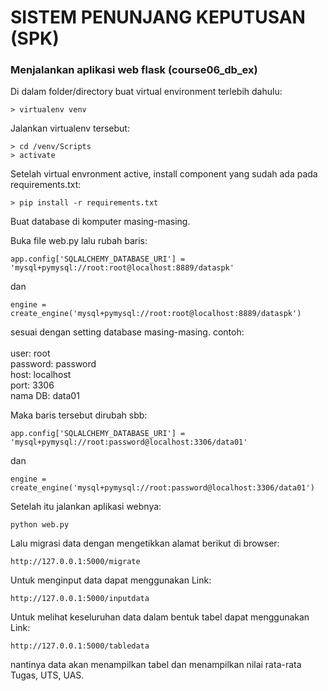 # SISTEM PENUNJANG KEPUTUSAN (SPK)
### Menjalankan aplikasi web flask (course06_db_ex)
Di dalam folder/directory buat virtual environment terlebih dahulu:

    > virtualenv venv

Jalankan virtualenv tersebut:

	> cd /venv/Scripts
    > activate

Setelah virtual envronment active, install component yang sudah ada pada requirements.txt:
	
	> pip install -r requirements.txt

Buat database di komputer masing-masing.

Buka file web.py lalu rubah baris:
	
	app.config['SQLALCHEMY_DATABASE_URI'] = 'mysql+pymysql://root:root@localhost:8889/dataspk'

dan 
	
	engine = create_engine('mysql+pymysql://root:root@localhost:8889/dataspk')

sesuai dengan setting database masing-masing.
contoh:
<br/><br/>
user: root <br/>
password: password<br/>
host: localhost<br/>
port: 3306<br/>
nama DB: data01<br/>

Maka baris tersebut dirubah sbb:

	app.config['SQLALCHEMY_DATABASE_URI'] = 'mysql+pymysql://root:password@localhost:3306/data01'

dan

	engine = create_engine('mysql+pymysql://root:password@localhost:3306/data01')

Setelah itu jalankan aplikasi webnya:
		
	python web.py

Lalu migrasi data dengan mengetikkan alamat berikut di browser:
	
	http://127.0.0.1:5000/migrate

Untuk menginput data dapat menggunakan Link:

	http://127.0.0.1:5000/inputdata

Untuk melihat keseluruhan data dalam bentuk tabel dapat menggunakan Link:

	http://127.0.0.1:5000/tabledata

nantinya data akan menampilkan tabel dan menampilkan nilai rata-rata Tugas, UTS, UAS.


